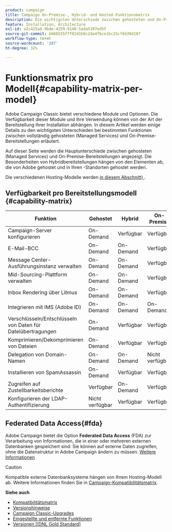 ```yaml
---
product: campaign
title: Campaign On-Premise-, Hybrid- und Hosted-Funktionsmatrix
description: Die wichtigsten Unterschiede zwischen gehosteten und On-Premise-Bereitstellungen
feature: Installation, Architecture
exl-id: a2c425a8-9bde-4259-9140-5ada5397ed5f
source-git-commit: b666535f7f82d1b8c2da4fbce1bc25cf8d39d187
workflow-type: tm+mt
source-wordcount: '287'
ht-degree: 32%

---
```


# Funktionsmatrix pro Modell{#capability-matrix-per-model}



Adobe Campaign Classic bietet verschiedene Module und Optionen. Die Verfügbarkeit dieser Module und ihre Verwendung können von der Art der Bereitstellung Ihrer Installation abhängen. In diesem Artikel werden einige Details zu den wichtigsten Unterschieden bei bestimmten Funktionen zwischen vollständig gehosteten (Managed Services) und On-Premise-Bereitstellungen erläutert.

Auf dieser Seite werden die Hauptunterschiede zwischen gehosteten (Managed Services) und On-Premise-Bereitstellungen angezeigt. Die Besonderheiten von Hybridbereitstellungen hängen von den Elementen ab, die von Adobe gehostet und in Ihren -Standorten gehostet werden.

Die verschiedenen Hosting-Modelle werden [in diesem Abschnitt) ](../../installation/using/hosting-models.md).

## Verfügbarkeit pro Bereitstellungsmodell {#capability-matrix}

| Funktion | Gehostet | Hybrid | On-Premise | Details |
|-----------------------------------------------|------------------|-----------|---------------|-----------------------------------------------------------------------------------------------------------------------------------------------------------------------------------------------------------------------|
| Campaign-Server konfigurieren | On-Demand | Verfügbar | Verfügbar | [Weitere Informationen](../../installation/using/the-server-configuration-file.md) |
| E-Mail-BCC | On-Demand | On-Demand | Verfügbar | [Weitere Informationen](../../installation/using/email-archiving.md) |
| Message Center-Ausführungsinstanz verwalten | On-Demand | On-Demand | Verfügbar | [Weitere Informationen](../../message-center/using/about-transactional-messaging.md) |
| Mid-Sourcing-Plattform verwalten | On-Demand | On-Demand | Verfügbar | [Weitere Informationen](../../installation/using/mid-sourcing-server.md) |
| Inbox Rendering über Litmus | On-Demand | On-Demand | Verfügbar | [Weitere Informationen](../../delivery/using/inbox-rendering.md) |
| Integrieren mit IMS (Adobe ID) | On-Demand | On-Demand | On-Demand | [Weitere Informationen](../../integrations/using/about-adobe-id.md) |
| Verschlüsseln/Entschlüsseln von Daten für Dateiübertragungen | On-Demand | Verfügbar | Verfügbar | [Weitere Informationen](../../platform/using/unzip-decrypt.md) |
| Komprimieren/Dekomprimieren von Dateien | On-Demand | Verfügbar | Verfügbar | [Weitere Informationen](../../platform/using/unzip-decrypt.md) |
| Delegation von Domain-Namen | On-Demand | On-Demand | Nicht verfügbar | [Weitere Informationen](https://experienceleague.adobe.com/docs/control-panel/using/subdomains-and-certificates/setting-up-new-subdomain.html?lang=de) |
| Installieren von SpamAssassin | On-Demand | Verfügbar | Verfügbar | [Weitere Informationen](../../delivery/using/spamassassin.md) |
| Zugreifen auf Zustellbarkeitsberichte | Verfügbar | On-Demand | Verfügbar | [Weitere Informationen](../../delivery/using/monitoring-deliverability.md) |
| Konfigurieren der LDAP-Authentifizierung | Nicht verfügbar | Verfügbar | Verfügbar | [Weitere Informationen](../../installation/using/connecting-through-ldap.md) |


## Federated Data Access{#fda}

Adobe Campaign bietet die Option **Federated Data Access** (FDA) zur Verarbeitung von Informationen, die in einer oder mehreren externen Datenbanken gespeichert sind: Sie können auf externe Daten zugreifen, ohne die Datenstruktur in Adobe Campaign ändern zu müssen. [Weitere Informationen](../../installation/using/about-fda.md)

>[!CAUTION]
>
>Kompatible externe Datenbanksysteme hängen von Ihrem Hosting-Modell ab. Weitere Informationen finden Sie in [Campaign-Kompatibilitätsmatrix](../../rn/using/compatibility-matrix.md).
>

**Siehe auch**

* [Kompatibilitätsmatrix](../../rn/using/compatibility-matrix.md)
* [Versionshinweise](../../rn/using/latest-release.md)
* [Campaign Classic-Upgrades](../../rn/using/rn-overview.md)
* [Eingestellte und entfernte Funktionen](../../rn/using/deprecated-features.md)
* [Versionen [!DNL Gold Standard]](../../rn/using/gold-standard.md)
